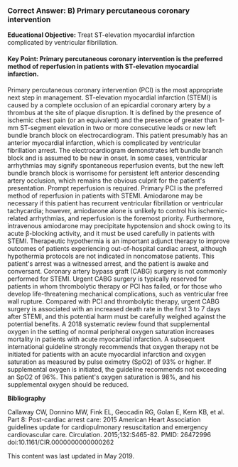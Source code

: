 
### Correct Answer: B) Primary percutaneous coronary intervention 

**Educational Objective:** Treat ST-elevation myocardial infarction complicated by ventricular fibrillation.

#### **Key Point:** Primary percutaneous coronary intervention is the preferred method of reperfusion in patients with ST-elevation myocardial infarction.

Primary percutaneous coronary intervention (PCI) is the most appropriate next step in management. ST-elevation myocardial infarction (STEMI) is caused by a complete occlusion of an epicardial coronary artery by a thrombus at the site of plaque disruption. It is defined by the presence of ischemic chest pain (or an equivalent) and the presence of greater than 1-mm ST-segment elevation in two or more consecutive leads or new left bundle branch block on electrocardiogram. This patient presumably has an anterior myocardial infarction, which is complicated by ventricular fibrillation arrest. The electrocardiogram demonstrates left bundle branch block and is assumed to be new in onset. In some cases, ventricular arrhythmias may signify spontaneous reperfusion events, but the new left bundle branch block is worrisome for persistent left anterior descending artery occlusion, which remains the obvious culprit for the patient's presentation. Prompt reperfusion is required. Primary PCI is the preferred method of reperfusion in patients with STEMI.
Amiodarone may be necessary if this patient has recurrent ventricular fibrillation or ventricular tachycardia; however, amiodarone alone is unlikely to control his ischemic-related arrhythmias, and reperfusion is the foremost priority. Furthermore, intravenous amiodarone may precipitate hypotension and shock owing to its acute β-blocking activity, and it must be used carefully in patients with STEMI.
Therapeutic hypothermia is an important adjunct therapy to improve outcomes of patients experiencing out-of-hospital cardiac arrest, although hypothermia protocols are not indicated in noncomatose patients. This patient's arrest was a witnessed arrest, and the patient is awake and conversant.
Coronary artery bypass graft (CABG) surgery is not commonly performed for STEMI. Urgent CABG surgery is typically reserved for patients in whom thrombolytic therapy or PCI has failed, or for those who develop life-threatening mechanical complications, such as ventricular free wall rupture. Compared with PCI and thrombolytic therapy, urgent CABG surgery is associated with an increased death rate in the first 3 to 7 days after STEMI, and this potential harm must be carefully weighed against the potential benefits.
A 2018 systematic review found that supplemental oxygen in the setting of normal peripheral oxygen saturation increases mortality in patients with acute myocardial infarction. A subsequent international guideline strongly recommends that oxygen therapy not be initiated for patients with an acute myocardial infarction and oxygen saturation as measured by pulse oximetry (SpO2) of 93% or higher. If supplemental oxygen is initiated, the guideline recommends not exceeding an SpO2 of 96%. This patient's oxygen saturation is 98%, and his supplemental oxygen should be reduced.

**Bibliography**

Callaway CW, Donnino MW, Fink EL, Geocadin RG, Golan E, Kern KB, et al. Part 8: Post-cardiac arrest care: 2015 American Heart Association guidelines update for cardiopulmonary resuscitation and emergency cardiovascular care. Circulation. 2015;132:S465-82. PMID: 26472996 doi:10.1161/CIR.0000000000000262

This content was last updated in May 2019.